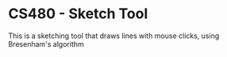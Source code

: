 # CS480 - Sketch Tool 

This is a sketching tool that draws lines with mouse clicks, using Bresenham's algorithm
